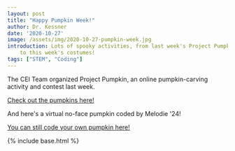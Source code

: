 ```yaml
---
layout: post
title: "Happy Pumpkin Week!"
author: Dr. Kessner
date: '2020-10-27'
image: /assets/img/2020-10-27-pumpkin-week.jpg
introduction: Lots of spooky activities, from last week's Project Pumpkin 
    to this week's costumes!
tags: ["STEM", "Coding"]
---
```



The CEI Team organized Project Pumpkin, an online pumpkin-carving
activity and contest last week.

[Check out the pumpkins here!](https://padlet.com/allisonponzio/nml3jjtn9kwcsdyr)


And here's a virtual no-face pumpkin coded by Melodie '24!

[You can still code your own pumpkin here!](https://dkessner.github.io/ProjectPumpkin/)

{% include base.html %}

<script src="{{ base }}/assets/js/p5.js"></script>
<script src="{{ base }}/assets/js/pumpkin-no-face.js"></script>

<div id="sketch" style="display:block; margin-left:auto; margin-right:auto; width:40%;">
</div>


